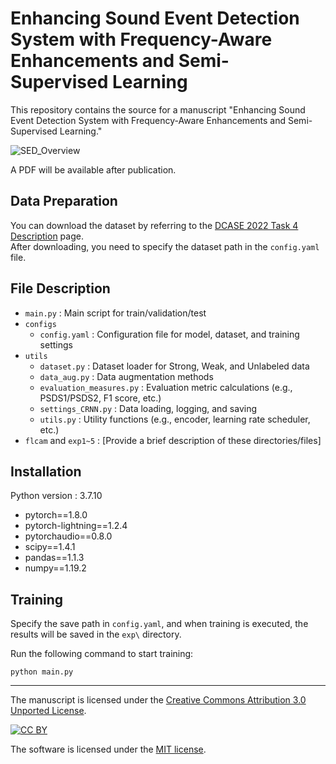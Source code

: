 # Enhancing Sound Event Detection System with Frequency-Aware Enhancements and Semi-Supervised Learning

This repository contains the source for a manuscript "Enhancing Sound Event Detection System with Frequency-Aware Enhancements and Semi-Supervised Learning."

![SED_Overview](https://github.com/user-attachments/assets/d064d6d5-4b37-412d-ae18-5198385a3e98)

A PDF will be available after publication.


## Data Preparation
You can download the dataset by referring to the [DCASE 2022 Task 4 Description](https://dcase.community/challenge2022/task-sound-event-detection-in-domestic-environments#download) page.  
After downloading, you need to specify the dataset path in the `config.yaml` file.

## File Description
* `main.py` : Main script for train/validation/test  
* `configs`  
    * `config.yaml` : Configuration file for model, dataset, and training settings  
* `utils`  
    * `dataset.py` : Dataset loader for Strong, Weak, and Unlabeled data  
    * `data_aug.py` : Data augmentation methods  
    * `evaluation_measures.py` : Evaluation metric calculations (e.g., PSDS1/PSDS2, F1 score, etc.)  
    * `settings_CRNN.py` : Data loading, logging, and saving  
    * `utils.py` : Utility functions (e.g., encoder, learning rate scheduler, etc.)  
* `flcam` and `exp1~5` : [Provide a brief description of these directories/files]  

## Installation
Python version : 3.7.10
* pytorch==1.8.0
* pytorch-lightning==1.2.4
* pytorchaudio==0.8.0
* scipy==1.4.1
* pandas==1.1.3
* numpy==1.19.2



## Training
Specify the save path in `config.yaml`, and when training is executed, the results will be saved in the `exp\` directory.  

Run the following command to start training:  
```
python main.py
```

---

The manuscript is licensed under the
[Creative Commons Attribution 3.0 Unported License](http://creativecommons.org/licenses/by/3.0/).

[![CC BY](http://i.creativecommons.org/l/by/3.0/88x31.png)](http://creativecommons.org/licenses/by/3.0/)

The software is licensed under the [MIT license](License.md).
